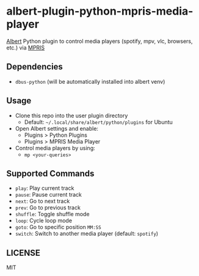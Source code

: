 # albert-plugin-python-mpris-media-player

[Albert](https://albertlauncher.github.io/) Python plugin to control media players (spotify, mpv, vlc, browsers, etc.) via [MPRIS](https://specifications.freedesktop.org/mpris-spec/latest/fullindex.html)

## Dependencies

- `dbus-python` (will be automatically installed into albert venv)

## Usage

- Clone this repo into the user plugin directory
  - Default: `~/.local/share/albert/python/plugins` for Ubuntu
- Open Albert settings and enable:
  - Plugins > Python Plugins
  - Plugins > MPRIS Media Player
- Control media players by using:
  - `mp <your-queries>`

## Supported Commands

- `play`: Play current track
- `pause`: Pause current track
- `next`: Go to next track
- `prev`: Go to previous track
- `shuffle`: Toggle shuffle mode
- `loop`: Cycle loop mode
- `goto`: Go to specific position `MM:SS`
- `switch`: Switch to another media player (default: `spotify`)

## LICENSE

MIT
